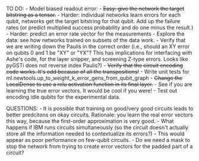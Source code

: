 TO DO:
    - Model biased readout error:
        - ~~Easy: give the network the target bitstring as a tensor.~~
        - Harder: individual networks learn errors for each qubit, networks get the target bitstring for that qubit. Add up the failure rates (or predict multiplied success probability and do one minus the result.)
        - Harder: predict an error rate vector for the measurements
    - Explore the data: see how networks trained on subsets of the data work.
    - Verify that we are writing down the Paulis in the correct order (i.e., should an XY error on qubits 0 and 1 be "XY" or "YX"? This has implications for interfacing with Ashe's code, for the layer snipper, and screening Z-type errors. Looks like pyGSTi does not reverse index Paulis?)
    - ~~Verify that the circuit encoding code works. It's odd because of all the transpositions!~~
    - Write unit tests for ml.newtools.up_to_weight_k_error_gens_from_qubit_graph
    - ~~Change the LocalDense to use a relu activation function in its final layer.~~
    - See if you are learning the true error vectors. It would be cool if you were!
    - Test out encoding idle qubits for the experimental data.

QUESTIONS:
    - It is possible that training on good/very good circuits leads to better predcitons on okay circuits. Rationale: you learn the real error vectors this way, because the first-order approximation is very good.
    - What happens if IBM runs circuits simultaneously (so the circuit doesn't actually store all the information needed to contextualize its errors?)
        - This would appear as poor performance on few-qubit circuits.
    - Do we need a mask to stop the network from trying to create error vectors for the padded part of a circuit? 